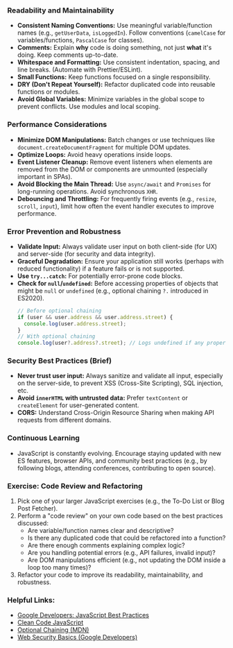 ### Readability and Maintainability
*   **Consistent Naming Conventions:** Use meaningful variable/function names (e.g., `getUserData`, `isLoggedIn`). Follow conventions (`camelCase` for variables/functions, `PascalCase` for classes).
*   **Comments:** Explain **why** code is doing something, not just **what** it's doing. Keep comments up-to-date.
*   **Whitespace and Formatting:** Use consistent indentation, spacing, and line breaks. (Automate with Prettier/ESLint).
*   **Small Functions:** Keep functions focused on a single responsibility.
*   **DRY (Don't Repeat Yourself):** Refactor duplicated code into reusable functions or modules.
*   **Avoid Global Variables:** Minimize variables in the global scope to prevent conflicts. Use modules and local scoping.

### Performance Considerations
*   **Minimize DOM Manipulations:** Batch changes or use techniques like `document.createDocumentFragment` for multiple DOM updates.
*   **Optimize Loops:** Avoid heavy operations inside loops.
*   **Event Listener Cleanup:** Remove event listeners when elements are removed from the DOM or components are unmounted (especially important in SPAs).
*   **Avoid Blocking the Main Thread:** Use `async/await` and `Promises` for long-running operations. Avoid synchronous `XHR`.
*   **Debouncing and Throttling:** For frequently firing events (e.g., `resize`, `scroll`, `input`), limit how often the event handler executes to improve performance.

### Error Prevention and Robustness
*   **Validate Input:** Always validate user input on both client-side (for UX) and server-side (for security and data integrity).
*   **Graceful Degradation:** Ensure your application still works (perhaps with reduced functionality) if a feature fails or is not supported.
*   **Use `try...catch`:** For potentially error-prone code blocks.
*   **Check for `null`/`undefined`:** Before accessing properties of objects that might be `null` or `undefined` (e.g., optional chaining `?.` introduced in ES2020).
    ```javascript
    // Before optional chaining
    if (user && user.address && user.address.street) {
      console.log(user.address.street);
    }
    // With optional chaining
    console.log(user?.address?.street); // Logs undefined if any property in the chain is null/undefined
    ```

### Security Best Practices (Brief)
*   **Never trust user input:** Always sanitize and validate all input, especially on the server-side, to prevent XSS (Cross-Site Scripting), SQL injection, etc.
*   **Avoid `innerHTML` with untrusted data:** Prefer `textContent` or `createElement` for user-generated content.
*   **CORS:** Understand Cross-Origin Resource Sharing when making API requests from different domains.

### Continuous Learning
*   JavaScript is constantly evolving. Encourage staying updated with new ES features, browser APIs, and community best practices (e.g., by following blogs, attending conferences, contributing to open source).

### Exercise: Code Review and Refactoring
1.  Pick one of your larger JavaScript exercises (e.g., the To-Do List or Blog Post Fetcher).
2.  Perform a "code review" on your own code based on the best practices discussed:
    *   Are variable/function names clear and descriptive?
    *   Is there any duplicated code that could be refactored into a function?
    *   Are there enough comments explaining complex logic?
    *   Are you handling potential errors (e.g., API failures, invalid input)?
    *   Are DOM manipulations efficient (e.g., not updating the DOM inside a loop too many times)?
3.  Refactor your code to improve its readability, maintainability, and robustness.

### Helpful Links:
*   [Google Developers: JavaScript Best Practices](https://developers.google.com/web/fundamentals/getting-started/primers/javascript)
*   [Clean Code JavaScript](https://github.com/ryanmcdermott/clean-code-javascript)
*   [Optional Chaining (MDN)](https://developer.mozilla.org/en-US/docs/Web/JavaScript/Reference/Operators/Optional_chaining)
*   [Web Security Basics (Google Developers)](https://developers.google.com/web/fundamentals/security)
